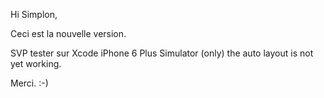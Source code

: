 Hi Simplon,

Ceci est la nouvelle version.

SVP tester sur Xcode iPhone 6 Plus Simulator (only) the auto layout is not yet working.

Merci. :-)
